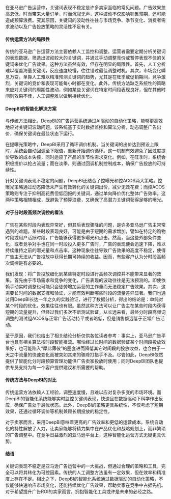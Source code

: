 在亚马逊广告运营中，关键词表现不稳定是许多卖家面临的常见问题。广告效果忽高忽低，时而带来大量订单，时而沉寂无声，这种波动不仅影响销售预期，还可能造成预算浪费。究其原因，关键词的波动性往往与市场竞争、季节变化、消费者需求波动以及广告投放策略的灵活性不足有关。

#### **传统运营方法的局限性**

传统的亚马逊广告运营方法主要依赖人工监控和调整。运营者需要定期分析关键词的表现数据，筛选出波动较大的关键词，并通过手动调整竞价或暂停表现不佳的关键词来优化广告效果。这种方法虽然有效，但存在明显的局限性。首先，人工分析难以覆盖海量关键词，反应速度较慢，往往错过最佳调整时机。其次，市场变化瞬息万变，单靠人工难以精准预测关键词的趋势，尤其是在旺季或促销期间，竞争激烈，关键词的竞价和表现可能每小时都在变化。此外，传统方法缺乏系统性的策略来应对关键词的周期性波动，例如某些关键词在特定时间段表现良好，但在其他时间则效果不佳，人工调整难以做到持续优化。

#### **DeepBI的智能化解决方案**

与传统方法相比，DeepBI的广告运营系统通过AI驱动的自动化策略，能够更高效地应对关键词波动问题。该系统基于实时数据监控和算法分析，动态调整广告出价，确保关键词在最佳状态下运行。

在提曝光策略中，DeepBI采用了循环调价机制。当关键词的出价达到预设上限时，系统会自动回调至下限值，重新开始调价循环。这一机制有效避免了因过度提价导致的成本失控，同时适应了产品的季节性需求变化。例如，在旺季时，系统会积极提价以抢占流量；而在淡季，则通过回调机制控制成本，确保广告投放的可持续性。

针对关键词表现不稳定的问题，DeepBI还结合了控曝光和控ACOS两大策略。控曝光策略通过动态降低未产生有效转化的关键词出价，减少无效花费；而控ACOS策略则专注于抑制高花费但低回报的关键词，通过单向降价优化整体广告效率。这两种策略相辅相成，既避免了预算浪费，又确保了高潜力关键词获得足够的曝光。

#### 对于分时段高频次调控的看法

广告在某些时段内表现异常好，但其后表现骤降的问题，是许多亚马逊广告主常常遇到的难题。某些时段表现良好，可能是由于短期的需求增加，譬如在特定的购物时段或用户活跃时段，广告能够获得更多曝光和点击。然而，当这些外部条件变化，或者竞争对手也在同一时段投入更多广告时，广告的表现便会迅速下降，难以持续维持之前的曝光量和点击率。这种现象往往导致广告效果的高度不稳定，使得广告主无法从广告投放中获得长期可持续的收益。因而，有些客户认为分时段高频次调控是有必要的。

我们发现：将广告投放细化到某些特定时段进行高频次调控并不能带来显著的效果。首先由于市场需求和竞争的变化，广告表现的波动往往是无法预测的。即使依赖手动实时调整也可能只会徒劳增加运营的工作量而无法稳定广告效果。其次，这需要长时间的数据支撑和验证，才能有效判断哪些时段的流量差异显著。我们也通过用DeepBI长达一年之久的实践验证，进行了数据分析，得出的结论是：单纯对某个时段的优化，效果往往也有限。虽然这种方法可以让广告主在某些时段内获得短期的流量提升，但经过我们多次不断测试验证，从长远来看，最终分时段高频词调整的测试组ACOS与正常广告活动持平或者略低，但是销售额远低于正常广告活动。

至于原因，我们也给出了相关结论分析仅供各位读者参考：事实上，亚马逊广告平台也具有相关算法按时段智能推流。哪怕经过长时间的数据验证某个时间段投放效果好，也可能陷入“厚此薄彼”的圈套进而降低其它时间段的投放收益，也会由于一天之中流量的快速变化而被突如其来的骤降打措手不及。尽管如此，DeepBI依然提供了智能化分时段预算管理功能供广告卖家投放时使用；同时DeepBI团队也提供专员支持为每一个客户提供建议和所需要的帮助。

#### **传统方法与DeepBI的对比**

传统运营方法依赖人工经验，调整速度慢，且难以应对复杂多变的市场环境。而DeepBI的智能化系统能够实时监控关键词表现，快速且在数据驱动下科学作出反应，确保广告处于最优状态。此外，DeepBI的策略更具系统性，不仅考虑了短期效果，还通过循环调价等机制兼顾长期投放的稳定性。

对于卖家而言，采用DeepBI意味着更高的广告效率和更低的运营成本。系统自动化的特性解放了人力，让卖家能够将精力集中在产品优化和战略规划上，而非繁琐的广告调整中。在竞争日益激烈的亚马逊平台上，这种智能化运营方式无疑更具优势。

#### **结语**

关键词表现不稳定是亚马逊广告运营中的一大挑战，但通过合理的策略和工具，完全可以将其转化为可控因素。传统的人工调整方法虽有一定效果，但在效率和精准度上存在不足。相比之下，DeepBI的智能化系统通过数据驱动的自动化策略，不仅能够快速响应市场变化，还能持续优化广告效果，帮助卖家在竞争中占据先机。对于希望提升广告ROI的卖家而言，拥抱智能化工具或许是未来的必经之路。